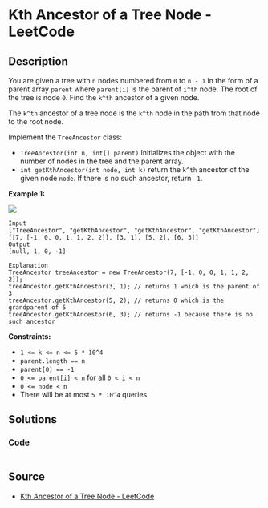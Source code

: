 # Kth Ancestor of a Tree Node - LeetCode

## Description

You are given a tree with `n` nodes numbered from `0` to `n - 1` in the form of a parent array `parent` where `parent[i]` is the parent of `i^th` node. The root of the tree is node `0`. Find the `k^th` ancestor of a given node.

The `k^th` ancestor of a tree node is the `k^th` node in the path from that node to the root node.

Implement the `TreeAncestor` class:

-   `TreeAncestor(int n, int[] parent)` Initializes the object with the number of nodes in the tree and the parent array.
-   `int getKthAncestor(int node, int k)` return the `k^th` ancestor of the given node `node`. If there is no such ancestor, return `-1`.

**Example 1:**

![](https://assets.leetcode.com/uploads/2019/08/28/1528_ex1.png)

```
Input
["TreeAncestor", "getKthAncestor", "getKthAncestor", "getKthAncestor"]
[[7, [-1, 0, 0, 1, 1, 2, 2]], [3, 1], [5, 2], [6, 3]]
Output
[null, 1, 0, -1]

Explanation
TreeAncestor treeAncestor = new TreeAncestor(7, [-1, 0, 0, 1, 1, 2, 2]);
treeAncestor.getKthAncestor(3, 1); // returns 1 which is the parent of 3
treeAncestor.getKthAncestor(5, 2); // returns 0 which is the grandparent of 5
treeAncestor.getKthAncestor(6, 3); // returns -1 because there is no such ancestor
```

**Constraints:**

-   `1 <= k <= n <= 5 * 10^4`
-   `parent.length == n`
-   `parent[0] == -1`
-   `0 <= parent[i] < n` for all `0 < i < n`
-   `0 <= node < n`
-   There will be at most `5 * 10^4` queries.

## Solutions 

### Code

```cpp
```

## Source
- [Kth Ancestor of a Tree Node - LeetCode](https://leetcode.com/problems/kth-ancestor-of-a-tree-node/)